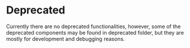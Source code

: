 # Deprecated

Currently there are no deprecated functionalities, however, some of the deprecated components may be found in deprecated folder, but they are mostly for development and debugging reasons.

